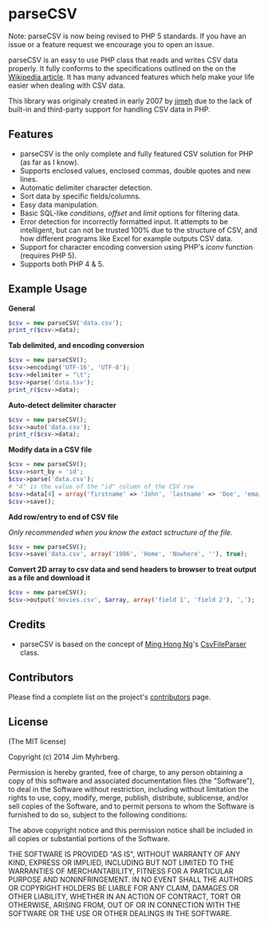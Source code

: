 # parseCSV

Note: parseCSV is now being revised to PHP 5 standards. If you have an issue or a feature request we encourage you to open an issue.

parseCSV is an easy to use PHP class that reads and writes CSV data properly. It
fully conforms to the specifications outlined on the on the
[Wikipedia article][CSV]. It has many advanced features which help make your
life easier when dealing with CSV data.

This library was originaly created in early 2007 by [jimeh](https://github.com/jimeh) due to the lack of built-in
and third-party support for handling CSV data in PHP.

[csv]: http://en.wikipedia.org/wiki/Comma-separated_values


## Features

* parseCSV is the only complete and fully featured CSV solution for PHP (as
  far as I know).
* Supports enclosed values, enclosed commas, double quotes and new lines.
* Automatic delimiter character detection.
* Sort data by specific fields/columns.
* Easy data manipulation.
* Basic SQL-like _conditions_, _offset_ and _limit_ options for filtering
  data.
* Error detection for incorrectly formatted input. It attempts to be
  intelligent, but can not be trusted 100% due to the structure of CSV, and
  how different programs like Excel for example outputs CSV data.
* Support for character encoding conversion using PHP's _iconv_ function
  (requires PHP 5).
* Supports both PHP 4 & 5.


## Example Usage

**General**

```php
$csv = new parseCSV('data.csv');
print_r($csv->data);
```

**Tab delimited, and encoding conversion**

```php
$csv = new parseCSV();
$csv->encoding('UTF-16', 'UTF-8');
$csv->delimiter = "\t";
$csv->parse('data.tsv');
print_r($csv->data);
```

**Auto-detect delimiter character**

```php
$csv = new parseCSV();
$csv->auto('data.csv');
print_r($csv->data);
```

**Modify data in a CSV file**

```php
$csv = new parseCSV();
$csv->sort_by = 'id';
$csv->parse('data.csv');
# "4" is the value of the "id" column of the CSV row
$csv->data[4] = array('firstname' => 'John', 'lastname' => 'Doe', 'email' => 'john@doe.com');
$csv->save();
```

**Add row/entry to end of CSV file**

_Only recommended when you know the extact sctructure of the file._

```php
$csv = new parseCSV();
$csv->save('data.csv', array('1986', 'Home', 'Nowhere', ''), true);
```

**Convert 2D array to csv data and send headers to browser to treat output as
a file and download it**

```php
$csv = new parseCSV();
$csv->output('movies.csv', $array, array('field 1', 'field 2'), ',');
```


## Credits

* parseCSV is based on the concept of [Ming Hong Ng][ming]'s [CsvFileParser][]
  class.

[ming]: http://minghong.blogspot.com/
[CsvFileParser]: http://minghong.blogspot.com/2006/07/csv-parser-for-php.html


## Contributors

Please find a complete list on the project's [contributors][] page.

[contributors]: https://github.com/parsecsv/parsecsv-for-php/graphs/contributors



## License

(The MIT license)

Copyright (c) 2014 Jim Myhrberg.

Permission is hereby granted, free of charge, to any person obtaining a copy
of this software and associated documentation files (the "Software"), to deal
in the Software without restriction, including without limitation the rights
to use, copy, modify, merge, publish, distribute, sublicense, and/or sell
copies of the Software, and to permit persons to whom the Software is
furnished to do so, subject to the following conditions:

The above copyright notice and this permission notice shall be included in all
copies or substantial portions of the Software.

THE SOFTWARE IS PROVIDED "AS IS", WITHOUT WARRANTY OF ANY KIND, EXPRESS OR
IMPLIED, INCLUDING BUT NOT LIMITED TO THE WARRANTIES OF MERCHANTABILITY,
FITNESS FOR A PARTICULAR PURPOSE AND NONINFRINGEMENT. IN NO EVENT SHALL THE
AUTHORS OR COPYRIGHT HOLDERS BE LIABLE FOR ANY CLAIM, DAMAGES OR OTHER
LIABILITY, WHETHER IN AN ACTION OF CONTRACT, TORT OR OTHERWISE, ARISING FROM,
OUT OF OR IN CONNECTION WITH THE SOFTWARE OR THE USE OR OTHER DEALINGS IN THE
SOFTWARE.
